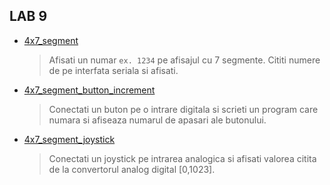 ## LAB 9

- [4x7_segment](./4x7_segment.ino)
    > Afisati un numar `ex. 1234` pe afisajul cu 7 segmente. Cititi numere de pe interfata seriala si afisati.
- [4x7_segment_button_increment](./4x7_segment_button_increment.ino)
    > Conectati un buton pe o intrare digitala si scrieti un program care numara si afiseaza numarul de apasari ale butonului.
- [4x7_segment_joystick](./4x7_segment_joystick.ino)
    > Conectati un joystick pe intrarea analogica si afisati valorea citita de la convertorul analog digital [0,1023].